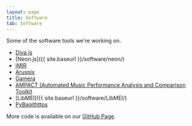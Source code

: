 ```yaml
---
layout: page
title: Software
tab: Software
---
```


Some of the software tools we're working on.

* [Diva.js](http://ddmal.github.io/diva.js/)
* [Neon.js]({{ site.baseurl }}/software/neon/)
* [jMIR](http://jmir.sourceforge.net/)
* [Aruspix](http://www.aruspix.net/)
* [Gamera](http://gamera.informatik.hsnr.de/)
* [AMPACT (Automated Music Performance Analysis and Comparison Toolkit](http://www.ampact.org/)
* [LibMEI]({{ site.baseurl }}/software/LibMEI/)
* [PyBagithttps](https://github.com/ahankinson/pybagit)


More code is available on our [GitHub Page](http://github.com/DDMAL).
